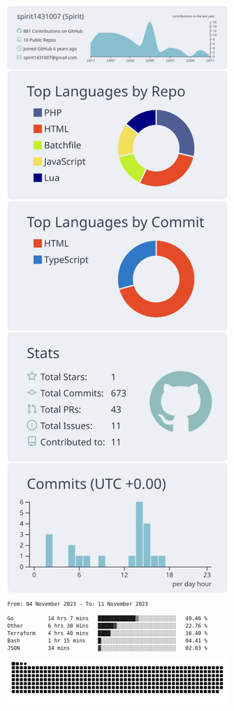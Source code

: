 [![](https://raw.githubusercontent.com/spirit1431007/spirit1431007/master/profile-summary-card-output/nord_bright/0-profile-details.svg)](https://git.io/spiritx)
[![](https://raw.githubusercontent.com/spirit1431007/spirit1431007/master/profile-summary-card-output/nord_bright/1-repos-per-language.svg)](https://git.io/spiritx) [![](https://raw.githubusercontent.com/spirit1431007/spirit1431007/master/profile-summary-card-output/nord_bright/2-most-commit-language.svg)](https://git.io/spiritx)
[![](https://raw.githubusercontent.com/spirit1431007/spirit1431007/master/profile-summary-card-output/nord_bright/3-stats.svg)](https://git.io/spiritx) [![](https://raw.githubusercontent.com/spirit1431007/spirit1431007/master/profile-summary-card-output/nord_bright/4-productive-time.svg)](https://git.io/spiritx)

<!--START_SECTION:waka-->

```txt
From: 04 November 2023 - To: 11 November 2023

Go           14 hrs 7 mins   ████████████▒░░░░░░░░░░░░   49.46 %
Other        6 hrs 30 mins   █████▓░░░░░░░░░░░░░░░░░░░   22.76 %
Terraform    4 hrs 40 mins   ████░░░░░░░░░░░░░░░░░░░░░   16.40 %
Bash         1 hr 15 mins    █░░░░░░░░░░░░░░░░░░░░░░░░   04.41 %
JSON         34 mins         ▓░░░░░░░░░░░░░░░░░░░░░░░░   02.03 %
```

<!--END_SECTION:waka-->

![contribution](https://github.com/spirit1431007/spirit1431007/blob/output/github-contribution-grid-snake.svg)
